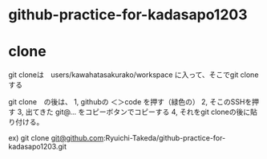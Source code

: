 # github-practice-for-kadasapo1203

# clone
git cloneは　users/kawahatasakurako/workspace
に入って、そこでgit clone　する

git clone　の後は、
1, githubの ＜＞code を押す（緑色の）
2, そこのSSHを押す
3, 出てきた git@... をコピーボタンでコピーする
4, それをgit cloneの後に貼り付ける。

ex) git clone git@github.com:Ryuichi-Takeda/github-practice-for-kadasapo1203.git

